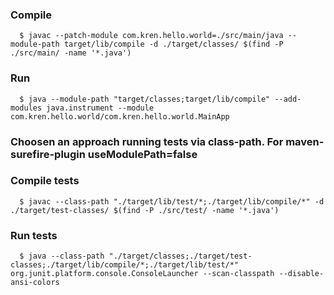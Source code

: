 ### Compile
`   $ javac --patch-module com.kren.hello.world=./src/main/java --module-path target/lib/compile -d ./target/classes/ $(find -P ./src/main/ -name '*.java') `

### Run
`   $ java --module-path "target/classes;target/lib/compile" --add-modules java.instrument --module com.kren.hello.world/com.kren.hello.world.MainApp `

### Choosen an approach running tests via class-path. For maven-surefire-plugin useModulePath=false

### Compile tests
`   $ javac --class-path "./target/lib/test/*;./target/lib/compile/*" -d ./target/test-classes/ $(find -P ./src/test/ -name '*.java') `

### Run tests
`   $ java --class-path "./target/classes;./target/test-classes;./target/lib/compile/*;./target/lib/test/*" org.junit.platform.console.ConsoleLauncher --scan-classpath --disable-ansi-colors `